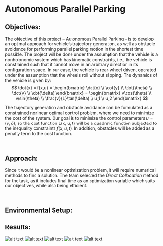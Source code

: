  # Autonomous Parallel Parking

## Objectives:
The objective of this project – Autonomous Parallel Parking – is to develop an optimal
approach for vehicle’s trajectory generation, as well as obstacle avoidance for performing
parallel parking motion in the shortest time possible.
The project will be done under the assumption that the vehicle is a nonholonomic system
which has kinematic constraints, i.e., the vehicle is constrained such that it cannot move in
an arbitrary direction in its configuration space. In our case, the vehicle is rear-wheel driven,
operated under the assumption that the wheels roll without slipping.
The dynamics of the vehicle is given by:
$$
    \dot{x} = f(x,u) = 
    \begin{bmatrix}
        \dot{x} \\
        \dot{y} \\
        \dot{\theta} \\
        \dot{v} \\
        \dot{\delta}
    \end{bmatrix} = 
    \begin{bmatrix}
        v\cos(\theta) \\
        v\sin(\theta) \\
        \frac{v}{L}\tan(\delta) \\
        u_1 \\
        u_2
    \end{bmatrix}
$$

The trajectory generation and obstacle avoidance can be formulated as a constrained noninear optimal control problem, where we need to minimize the cost of the system. Our goal is to minimize the control parameters $u = (\dot{v}, \dot{\delta})$, so the cost function L(x, u, t) will be a quadratic function subjected to the inequality constraints $f(x, u, t)$. In addition, obstacles will be added as a penalty term to the cost function. 

&nbsp;
## Approach:
Since it would be a nonlinear optimization problem, it will require numerical methods to find a solution. The team selected the *Direct Collocation*
method for the task, as it includes final time as an optimization variable which suits our objectives, while also being efficient.


&nbsp;
## Environmental Setup:



## Results:


![alt text](https://github.com/JuoTungChen/Autonomous_parallel_parking/blob/master/result_plots/Trajectory_0.png)
![alt text](https://github.com/JuoTungChen/Autonomous_parallel_parking/blob/master/result_plots/Trajectory_2.png)
![alt text](https://github.com/JuoTungChen/Autonomous_parallel_parking/blob/master/result_plots/Trajectory_4.png)
![alt text](https://github.com/JuoTungChen/Autonomous_parallel_parking/blob/master/result_plots/Trajectory_5.png)
![alt text](https://github.com/JuoTungChen/Autonomous_parallel_parking/blob/master/result_plots/Trajectory_6.png)




